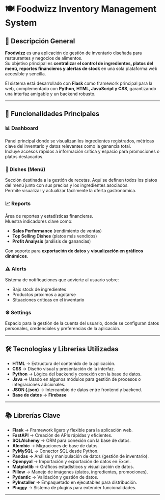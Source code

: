 # 🍽️ Foodwizz Inventory Management System

## 📖 Descripción General
**Foodwizz** es una aplicación de gestión de inventario diseñada para restaurantes y negocios de alimentos.  
Su objetivo principal es **centralizar el control de ingredientes, platos del menú, reportes financieros y alertas de stock** en una sola plataforma web accesible y sencilla.

El sistema está desarrollado con **Flask** como framework principal para la web, complementado con **Python, HTML, JavaScript y CSS**, garantizando una interfaz amigable y un backend robusto.

---

## 🚀 Funcionalidades Principales

### 📊 Dashboard
Panel principal donde se visualizan los ingredientes registrados, métricas clave del inventario y datos relevantes como la ganancia total.  
Incluye accesos rápidos a información crítica y espacio para promociones o platos destacados.

### 🍜 Dishes (Menú)
Sección destinada a la gestión de recetas. Aquí se definen todos los platos del menú junto con sus precios y los ingredientes asociados.  
Permite visualizar y actualizar fácilmente la oferta gastronómica.

### 📈 Reports
Área de reportes y estadísticas financieras.  
Muestra indicadores clave como:
- **Sales Performance** (rendimiento de ventas)
- **Top Selling Dishes** (platos más vendidos)
- **Profit Analysis** (análisis de ganancias)

Con soporte para **exportación de datos** y **visualización en gráficos dinámicos**.

### ⚠️ Alerts
Sistema de notificaciones que advierte al usuario sobre:
- Bajo stock de ingredientes  
- Productos próximos a agotarse  
- Situaciones críticas en el inventario  

### ⚙️ Settings
Espacio para la gestión de la cuenta del usuario, donde se configuran datos personales, credenciales y preferencias de la aplicación.

---

## 🛠️ Tecnologías y Librerías Utilizadas

- **HTML** → Estructura del contenido de la aplicación.  
- **CSS** → Diseño visual y presentación de la interfaz.  
- **Python** → Lógica del backend y conexión con la base de datos.  
- **Java** → Usado en algunos módulos para gestión de procesos o integraciones adicionales.  
- **JSON (.json)** → Intercambio de datos entre frontend y backend.  
- **Base de datos** → **Firebase** 

---

## 📚 Librerías Clave

- **Flask** → Framework ligero y flexible para la aplicación web.  
- **FastAPI** → Creación de APIs rápidas y eficientes.  
- **SQLAlchemy** → ORM para conexión con la base de datos.  
- **Alembic** → Migraciones de base de datos.  
- **PyMySQL** → Conector SQL desde Python.  
- **Pandas** → Análisis y manipulación de datos (gestión de inventario).  
- **Openpyxl** → Importación y exportación de datos en Excel.  
- **Matplotlib** → Gráficos estadísticos y visualización de datos.  
- **Pillow** → Manejo de imágenes (platos, ingredientes, promociones).  
- **Pydantic** → Validación y gestión de datos.  
- **PyInstaller** → Empaquetado en ejecutables para distribución.  
- **Pluggy** → Sistema de plugins para extender funcionalidades.


---
